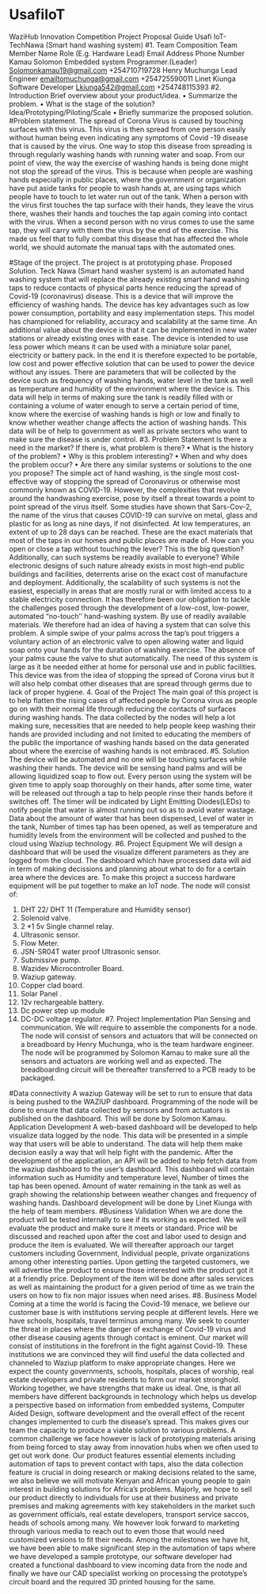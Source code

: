 # UsafiIoT
WaziHub Innovation Competition Project Proposal Guide
Usafi IoT-TechNawa (Smart hand washing system) 
#1. Team Composition
Team Member Name	Role (E.g. Hardware Lead)	Email Address	Phone Number
Kamau Solomon	Embedded system Programmer.(Leader)	Solomonkamau19@gmail.com	+254710719728
Henry Muchunga	Lead Engineer	emailtomuchunga@gmail.com	+254725590011
Linet Kiunga	Software Developer	Lkiunga542@gmail.com	+254748115393
#2. Introduction
Brief overview about your product/idea.
•	Summarize the problem. 
•	What is the stage of the solution? Idea/Prototyping/Piloting/Scale
•	Briefly summarize the proposed solution. 
#Problem statement.
The spread of Corona Virus is caused by touching surfaces with this virus. This virus is then spread from one person easily without human being even indicating any symptoms of Covid -19 disease that is caused by the virus. One way to stop this disease from spreading is through regularly washing hands with running water and soap. 
From our point of view, the way the exercise of washing hands is being done might not stop the spread of the virus. This is because when people are washing hands especially in public places, where the government or organization have put aside tanks for people to wash hands at, are using taps which people have to touch to let water run out of the tank. 
When a person with the virus first touches the tap surface with their hands, they leave the virus there, washes their hands and touches the tap again coming into contact with the virus. When a second person with no virus comes to use the same tap, they will carry with them the virus by the end of the exercise.  This made us feel that to fully combat this disease that has affected the whole world, we should automate the manual taps with the automated ones.

#Stage of the project.
The project is at prototyping phase. 
Proposed Solution.
Teck Nawa (Smart hand washer system) is an automated hand washing system that will replace the already existing smart hand washing taps to reduce contacts of physical parts hence reducing the spread of Covid-19 (coronavirus) disease. This is a device that will improve the efficiency of washing hands. The device has key advantages such as low power consumption, portability and easy implementation steps. This model has championed for
reliability, accuracy and scalability at the same time.
An additional value about the device is that it can be implemented in new water stations or
already existing ones with ease. The device is intended to use less power which means it can be used with a miniature solar panel, electricity or battery pack. In the end it is therefore expected to be
portable, low cost and power effective solution that can be used to power the device without any
issues.
There are parameters that will be collected by the device such as frequency of washing hands, water level in the tank as well as temperature and humidity of the environment where the device is. This data will help in terms of making sure the tank is readily filled with or containing a volume of water enough to serve a certain period of time, know where the exercise of washing hands is high or low and finally to know whether weather change affects the action of washing hands. This data will be of help to government as well as private sectors who want to make sure the disease is under control.
#3. Problem Statement
Is there a need in the market? If there is, what problem is there?
•	What is the history of the problem?
•	Why is this problem interesting?
•	When and why does the problem occur? 
•	Are there any similar systems or solutions to the one you propose?
The simple act of hand washing, is the single most cost-effective way of stopping the spread of
Coronavirus or otherwise most commonly known as COVID-19. However, the complexities
that revolve around the handwashing exercise, pose by itself a threat towards a point to point
spread of the virus itself. Some studies have shown that Sars-Cov-2, the name of the virus that
causes COVID-19 can survive on metal, glass and plastic for as long as nine days, if not
disinfected. At low temperatures, an extent of up to 28 days can be reached. These are the
exact materials that most of the taps in our homes and public places are made of.
How can you open or close a tap without touching the lever? This is the big question?
Additionally, can such systems be readily available to everyone? While electronic designs of
such nature already exists in most high-end public buildings and facilities, deterrents arise on
the exact cost of manufacture and deployment. Additionally, the scalability of such systems is
not the easiest, especially in areas that are mostly rural or with limited access to a stable
electricity connection.
It has therefore been our obligation to tackle the challenges posed through the development
of a low-cost, low-power, automated “no-touch’’ hand-washing system. By use of readily
available materials. We therefore had an idea of having a system that can solve this problem. A simple swipe of your palms across the tap’s pout triggers a voluntary action of an electronic valve to open allowing water and liquid soap onto your hands for the duration of washing exercise. The absence of your
palms cause the valve to shut automatically.
The need of this system is large as it be needed either at home for personal use and in public facilities. This device was from the idea of stopping the spread of Corona virus but it will also help combat other diseases that are spread through germs due to lack of proper hygiene. 
4. Goal of the Project
The main goal of this project is to help flatten the rising cases of affected people by Corona virus as people go on with their normal life through reducing the contacts of surfaces during washing hands. The data  collected by the nodes will help a lot  making sure, necessities that are needed to help people keep washing their hands are provided including and not limited to educating the members of the public the importance of washing hands based on the data generated about where the exercise of washing hands is not embraced. 
#5. Solution
The device will be automated and no one will be touching surfaces while washing their hands. The device will be sensing hand palms and will be allowing liquidized soap to flow out. Every person using the system will be given time to apply soap thoroughly on their hands, after some time, water will be released out through a tap to help people rinse their hands before it switches off. The timer will be indicated by Light Emitting Diodes(LEDs) to notify people that water is almost running out so as to avoid water wastage. Data about the amount of water that has been dispensed, Level of water in the tank, Number of times tap has been opened, as well as temperature and humidity levels from the environment will be collected and pushed to the cloud using Waziup technology. 
#6. Project Equipment 
We will design a dashboard that will be used the visualize different parameters as they are logged from the cloud. The dashboard which have processed data will aid in term of making decissions and planning about what to do for a certain area where the devices are.
To make this project a success hardware equipment will be put together to make an IoT node.
The node will consist of:  
1.	DHT 22/ DHT 11 (Temperature and Humidity sensor)
2.	Solenoid valve.
3.	2 *1 5v Single channel relay.
4.	Ultrasonic sensor.
5.	Flow Meter.
6.	JSN-SR04T water proof Ultrasonic sensor.
7.	Submissive pump.
8.	Wazidev Microcontroller Board.
9.	Waziup gateway.
10.	Copper clad board.
11.	Solar Panel .
12.	12v rechargeable battery.
13.	Dc power step up module
14.	DC-DC voltage regulator.
#7. Project Implementation Plan
Sensing and communication. 
We will require to assemble the components for a node. The node will consist of sensors and actuators that will be connected on a breadboard by Henry Muchunga, who is the team hardware engineer. The node will be programmed by Solomon Kamau to make sure all the sensors and actuators are working well and as expected. The breadboarding circuit will be thereafter transferred to a PCB ready to be packaged.

#Data connectivity
A waziup Gateway will be set to run to ensure that data is being pushed to the WAZIUP dashboard. Programming of the node will be done to ensure that data collected by sensors and from actuators is published on the dashboard. This will be done by Solomon Kamau.
Application Development
A web-based dashboard will be developed to help visualize data logged by the node. This data will be presented in a simple way that users will be able to understand. The data will help them make decision easily a way that will help fight with the pandemic. After the development of the application, an API will be added to help fetch data from the waziup dashboard to the user’s dashboard. This dashboard will contain information such as Humidity and temperature level, Number of times the tap has been opened. Amount of water remaining in the tank as well as graph showing the relationship between weather changes and frequency of washing hands. Dashboard development will be done by Linet Kiunga with the help of team members.
#Business Validation
When we are done the product will be tested internally to see if its working as expected. We will evaluate the product and make sure it meets or standard. Price will be discussed and reached upon after the cost and labor used to design and produce the item is evaluated.   We will thereafter approach our target customers including Government, Individual people, private organizations among other interesting parties. Upon getting the targeted customers, we will advertise the product to ensure those interested with the product got it at a friendly price. Deployment of the item will be done after sales services as well as maintaining the product for a given period of time as we train the users on how to fix non major issues when need arises.
#8. Business Model 
Coming at a time the world is facing the Covid-19 menace, we believe our customer base is with institutions serving people at different levels. Here we have schools, hospitals, travel terminus among many. We seek to counter the threat in places where the danger of exchange of Covid-19 virus and other disease causing agents through contact is eminent.
Our market will consist of institutions in the forefront in the fight against Covid-19. These institutions we are convinced they will find useful the data collected and channeled to Waziup platform to make appropriate changes. Here we expect the county governments, schools, hospitals, places of worship, real estate developers and private residents to form our market stronghold.
Working together, we have strengths that make us ideal. One, is that all members have different backgrounds in technology which helps us develop a perspective based on information from embedded systems, Computer Aided Design, software development and the overall effect of the recent changes implemented to curb the disease’s spread. This makes gives our team the capacity to produce a viable solution to various problems. A common challenge we face however is lack of prototyping materials arising from being forced to stay away from innovation hubs when we often used to get out work done.
Our product features essential elements including automation of taps to prevent contact with taps, also the data collection feature is crucial in doing research or making decisions related to the same, we also believe we will motivate Kenyan and African young people to gain interest in building solutions for Africa’s problems.
Majorly, we hope to sell our product directly to individuals for use at their business and private premises and making agreements with key stakeholders in the market such as government officials, real estate developers, transport service saccos, heads of schools among many. We however look forward to marketing through various media to reach out to even those that would need customized versions to fit their needs.
Among the milestones we have hit, we have been able to make significant step in the automation of taps where we have developed a sample prototype, our software developer had created a functional dashboard to view incoming data from the node and finally we have our CAD specialist working on processing the prototype’s circuit board and the required 3D printed housing for the same.
